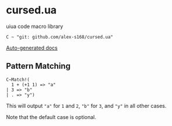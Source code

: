 # cursed.ua
uiua code macro library

```
C ~ "git: github.com/alex-s168/cursed.ua"
```

[Auto-generated docs](https://alex-s168.github.io/cursed.ua/)

## Pattern Matching
```
C~Match!(
  1 + (+1 1) => "a"
| 3 => "b"
| . => "y")
```
This will output `"a"` for `1` and `2`, `"b"` for `3`, and `"y"` in all other cases.

Note that the default case is optional.
